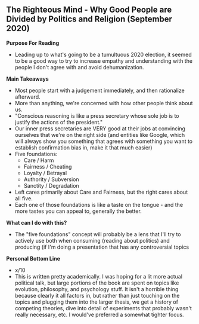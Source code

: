## The Righteous Mind - Why Good People are Divided by Politics and Religion (September 2020)

**Purpose For Reading**
- Leading up to what's going to be a tumultuous 2020 election, it seemed to be a good way to try to increase empathy and understanding with the people I don't agree with and avoid dehumanization. 
 
**Main Takeaways**
- Most people start with a judgement immediately, and then rationalize afterward.
- More than anything, we're concerned with how other people think about us.
- "Conscious reasoning is like a press secretary whose sole job is to justify the actions of the president."
- Our inner press secretaries are VERY good at their jobs at convincing ourselves that we're on the right side (and entities like Google, which will always show you something that agrees with something you want to establish confirmation bias in, make it that much easier)
- Five foundations:
	- Care / Harm
	- Fairness / Cheating
	- Loyalty / Betrayal
	- Authority / Subversion
	- Sanctity / Degradation
- Left cares primarily about Care and Fairness, but the right cares about all five.
- Each one of those foundations is like a taste on the tongue - and the more tastes you can appeal to, generally the better.

**What can I do with this?**
- The "five foundations" concept will probably be a lens that I'll try to actively use both when consuming (reading about politics) and producing (if I'm doing a presentation that has any controversial topics

**Personal Bottom Line**
- x/10
- This is written pretty academically. I was hoping for a lit more actual political talk, but large portions of the book are spent on topics like evolution, philosophy, and psychology stuff. It isn't a horrible thing because clearly it all factors in, but rather than just touching on the topics and plugging them into the larger thesis, we get a history of competing theories, dive into detail of experiments that probably wasn't really necessary, etc. I would've preferred a somewhat tighter focus.
<!--stackedit_data:
eyJoaXN0b3J5IjpbMTQ4MjMxNDQzNCwyMDUyNzA3NzA4LC0zMz
MxMTMzNjNdfQ==
-->